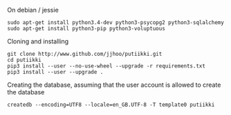 On debian / jessie

    sudo apt-get install python3.4-dev python3-psycopg2 python3-sqlalchemy
    sudo apt-get install python3-pip python3-voluptuous

Cloning and installing

    git clone http://www.github.com/jjhoo/putiikki.git
    cd putiikki
    pip3 install --user --no-use-wheel --upgrade -r requirements.txt
    pip3 install --user --upgrade .

Creating the database, assuming that the user account is allowed to create the database

    createdb --encoding=UTF8 --locale=en_GB.UTF-8 -T template0 putiikki
